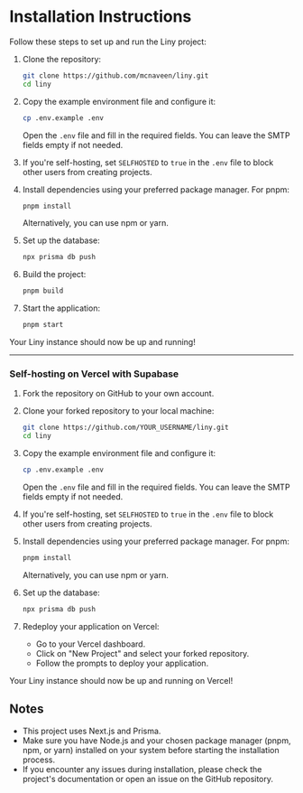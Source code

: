 # Installation Instructions

Follow these steps to set up and run the Liny project:

1. Clone the repository:

   ```bash
   git clone https://github.com/mcnaveen/liny.git
   cd liny
   ```

2. Copy the example environment file and configure it:

   ```bash
   cp .env.example .env
   ```

   Open the `.env` file and fill in the required fields. You can leave the SMTP fields empty if not needed.

3. If you're self-hosting, set `SELFHOSTED` to `true` in the `.env` file to block other users from creating projects.

4. Install dependencies using your preferred package manager. For pnpm:

   ```bash
   pnpm install
   ```

   Alternatively, you can use npm or yarn.

5. Set up the database:

   ```bash
   npx prisma db push
   ```

6. Build the project:

   ```bash
   pnpm build
   ```

7. Start the application:
   ```bash
   pnpm start
   ```

Your Liny instance should now be up and running!

---

### Self-hosting on Vercel with Supabase

1. Fork the repository on GitHub to your own account.

2. Clone your forked repository to your local machine:

   ```bash
   git clone https://github.com/YOUR_USERNAME/liny.git
   cd liny
   ```

3. Copy the example environment file and configure it:

   ```bash
   cp .env.example .env
   ```

   Open the `.env` file and fill in the required fields. You can leave the SMTP fields empty if not needed.

4. If you're self-hosting, set `SELFHOSTED` to `true` in the `.env` file to block other users from creating projects.

5. Install dependencies using your preferred package manager. For pnpm:

   ```bash
   pnpm install
   ```

   Alternatively, you can use npm or yarn.

6. Set up the database:

   ```bash
   npx prisma db push
   ```

7. Redeploy your application on Vercel:
   - Go to your Vercel dashboard.
   - Click on "New Project" and select your forked repository.
   - Follow the prompts to deploy your application.

Your Liny instance should now be up and running on Vercel!

## Notes

- This project uses Next.js and Prisma.
- Make sure you have Node.js and your chosen package manager (pnpm, npm, or yarn) installed on your system before starting the installation process.
- If you encounter any issues during installation, please check the project's documentation or open an issue on the GitHub repository.
